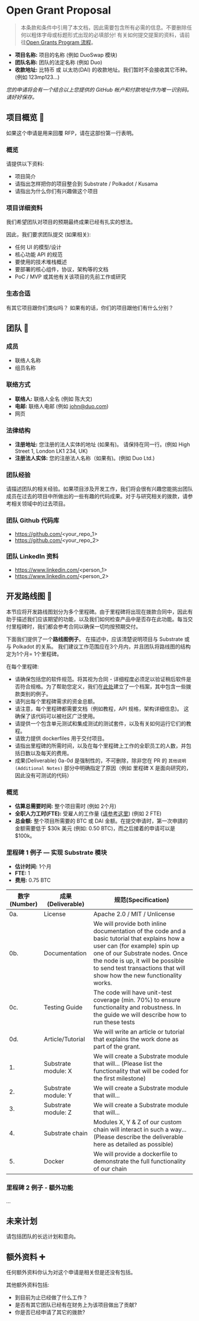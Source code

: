 # Open Grant Proposal

> 本条款和条件中引用了本文档，因此需要包含所有必需的信息。不要删除任何以粗体字母或标题形式出现的必填部分! 有关如何提交提案的资料，请前往[Open Grants Program 流程](https://github.com/w3f/Open-Grants-Program/blob/master/README_2.md)。

* **项目名称:** 项目的名称 (例如 DuoSwap 模块)
* **团队名称:** 团队的法定名称 (例如 Duo)
* **收款地址:** 比特币 或 以太坊(DAI) 的收款地址。我们暂时不会接收其它币种。(例如 123mp123...)

*您的申请将会有一个结合以上您提供的 GitHub 帐户和付款地址作为唯一识别码。请好好保存。*

## 项目概览 :page_facing_up:
如果这个申请是用来回覆 RFP，请在这部份第一行表明。

### 概览

请提供以下资料:
  * 项目简介
  * 请指出怎样把你的项目整合到 Substrate / Polkadot / Kusama
  * 请指出为什么你们有兴趣做这个项目

### 项目详细资料
我们希望团队对项目的预期最终成果已经有扎实的想法。

因此，我们要求团队提交 (如果相关):
* 任何 UI 的模型/设计
* 核心功能 API 的规范
* 要使用的技术堆栈概述
* 要部署的核心组件，协议，架构等的文档
* PoC / MVP 或其他有关该项目的先前工作或研究

### 生态合适
有其它项目跟你们类似吗？ 如果有的话，你们的项目跟他们有什么分别？

## 团队 :busts_in_silhouette:

### 成员
* 联络人名称
* 组员名称

### 联络方式
* **联络人:** 联络人全名 (例如 陈大文)
* **电邮:** 联络人电邮 (例如 john@duo.com)
* 网页

### 法律结构
* **注册地址:** 您注册的法人实体的地址 (如果有)。 请保持在同一行。(例如 High Street 1, London LK1 234, UK)
* **注册法人实体:** 您的注册法人名称（如果有)。(例如 Duo Ltd.)

### 团队经验
请描述团队的相关经验。如果项目涉及开发工作，我们将会很有兴趣您能挑出团队成员在过去的项目中所做出的一些有趣的代码成果。对于与研究相关的拨款，请参考相关领域中的过去项目。

### 团队 Github 代码库
* https://github.com/<your_repo_1>
* https://github.com/<your_repo_2>

### 团队 LinkedIn 资料
* https://www.linkedin.com/<person_1>
* https://www.linkedin.com/<person_2>

## 开发路线图 :nut_and_bolt:

本节应将开发路线图划分为多个里程碑。由于里程碑将出现在拨款合同中，因此有助于描述我们应该期望的功能，以及我们如何检查产品中是否存在此功能。每当交付里程碑时，我们都会参考合同以确保一切均按预期交付。

下面我们提供了一个**路线图例子**。 在描述中，应该清楚说明项目与 Substrate 或与 Polkadot 的关系。 我们建议工作范围应在3个月内，并且团队将路线图的结构定为1个月= 1个里程碑。

在每个里程碑:
* 请确保包括您的软件规范。将其视为合同 - 详细程度必须足以验证稍后软件是否符合规格。为了帮助您定义，我们在[此处](../src/grant_guidelines_per_category.md)建立了一个档案，其中包含一些拨款类别的例子。
* 请列出每个里程碑需求的资金总额。
* 请注意，每个里程碑都需要文档（例如教程，API 规格，架构详细信息)。 这确保了该代码可以被社区广泛使用。
* 请提供一个包含单元测试和集成测试的测试套件，以及有关如何运行它们的教程。
* 请致力提供 dockerfiles 用于交付项目。
* 请指出里程碑的所需时间，以及在每个里程碑上工作的全职员工的人数，并包括日数以及每天的费用。
* 成果(Deliverable) 0a-0d 是强制性的，不可删除，除非您在 PR 的 `其他说明(Additional Notes)` 部分中明确指定了原因（例如 里程碑 X 是面向研究的，因此没有可测试的代码）

### 概览
* **估算总需要时间:** 整个项目需时 (例如 2个月)
* **全职人力工时(FTE):**  受雇人的工作量 ([请参考这里](https://en.wikipedia.org/wiki/Full-time_equivalent)) (例如 2 FTE)
* **总金额:** 整个项目所需要的 BTC 或 DAI 金额。在提交申请时，第一次申請的金额需要低于 $30k 美元 (例如: 0.50 BTC)，而之后接着的申请可以是 $100k。

### 里程碑 1 例子 — 实现 Substrate 模块
* **估计时间:** 1个月
* **FTE:**  1
* **费用:** 0.75 BTC

| 数字(Number) | 成果(Deliverable) | 规范(Specification) |
| ------------- | ------------- | ------------- |
| 0a. | License | Apache 2.0 / MIT / Unlicense |
| 0b. | Documentation | We will provide both inline documentation of the code and a basic tutorial that explains how a user can (for example) spin up one of our Substrate nodes. Once the node is up, it will be possible to send test transactions that will show how the new functionality works. |
| 0c. | Testing Guide | The code will have unit-test coverage (min. 70%) to ensure functionality and robustness. In the guide we will describe how to run these tests |
| 0d. | Article/Tutorial | We will write an article or tutorial that explains the work done as part of the grant.
| 1. | Substrate module: X | We will create a Substrate module that will... (Please list the functionality that will be coded for the first milestone) |
| 2. | Substrate module: Y | We will create a Substrate module that will... |
| 3. | Substrate module: Z | We will create a Substrate module that will... |
| 4. | Substrate chain | Modules X, Y & Z of our custom chain will interact in such a way... (Please describe the deliverable here as detailed as possible) |
| 5. | Docker | We will provide a dockerfile to demonstrate the full functionality of our chain |

### 里程碑 2 例子 - 额外功能
...

## 未来计划
请包括团队的长远计划和意向。

## 额外资料 :heavy_plus_sign:
任何额外资料你认为对这个申请是相关但是还没有包括。

其他额外资料包括:
* 到目前为止已经做了什么工作？
* 是否有其它团队已经有在财务上为该项目做出了贡献?
* 你是否已经申请了其它的拨款?